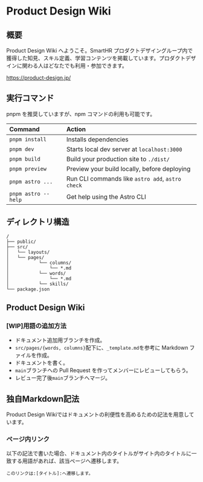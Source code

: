 # Product Design Wiki

## 概要

Product Design Wiki へようこそ。SmartHR プロダクトデザイングループ内で獲得した知見、スキル定義、学習コンテンツを掲載しています。プロダクトデザインに関わる人はどなたでも利用・参加できます。

https://product-design.jp/

## 実行コマンド

pnpm を推奨していますが、npm コマンドの利用も可能です。

| Command             | Action                                           |
| :------------------ | :----------------------------------------------- |
| `pnpm install`      | Installs dependencies                            |
| `pnpm dev`          | Starts local dev server at `localhost:3000`      |
| `pnpm build`        | Build your production site to `./dist/`          |
| `pnpm preview`      | Preview your build locally, before deploying     |
| `pnpm astro ...`    | Run CLI commands like `astro add`, `astro check` |
| `pnpm astro --help` | Get help using the Astro CLI                     |

## ディレクトリ構造

```
/
├── public/
├── src/
│   └── layouts/
│   └── pages/
│           └── columns/
│               └── *.md
│           └── words/
│               └── *.md
│           └── skills/
└── package.json
```
## Product Design Wiki
### [WIP]用語の追加方法

- ドキュメント追加用ブランチを作成。
- `src/pages/{words, columns}`配下に、`_template.md`を参考に Markdown ファイルを作成。
- ドキュメントを書く。
- `main`ブランチへの Pull Request を作ってメンバーにレビューしてもらう。
- レビュー完了後`main`ブランチへマージ。

## 独自Markdown記法

Product Design Wikiではドキュメントの利便性を高めるための記法を用意しています。

### ページ内リンク

以下の記法で書いた場合、ドキュメント内のタイトルがサイト内のタイトルに一致する用語があれば、該当ページへ遷移します。

```
このリンクは:[タイトル]:へ遷移します。
```
